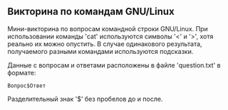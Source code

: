 ## Викторина по командам GNU/Linux

Мини-викторина по вопросам командной строки GNU/Linux.
При использовании команды 'cat' используются символы '<' и '>', хотя реально их можно опустить.
В случае одинакового результата, получаемого разными командами используются подсказки.

Данные с вопросам и ответами расположены в файле 'question.txt' в формате:
```
Вопрос$Ответ
```
Разделительный знак '$' без пробелов до и после.
